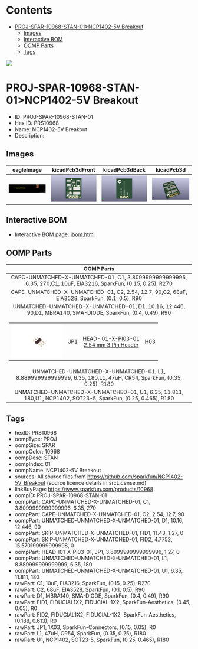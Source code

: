 



Contents
========

* [PROJ-SPAR-10968-STAN-01>NCP1402-5V Breakout](#proj-spar-10968-stan-01ncp1402-5v-breakout)
	* [Images](#images)
	* [Interactive BOM](#interactive-bom)
	* [OOMP Parts](#oomp-parts)
	* [Tags](#tags)
  
![][im]
# PROJ-SPAR-10968-STAN-01>NCP1402-5V Breakout

- ID: PROJ-SPAR-10968-STAN-01
- Hex ID: PRS10968
- Name: NCP1402-5V Breakout
- Description: 

## Images
  
  

|eagleImage|kicadPcb3dFront|kicadPcb3dBack|kicadPcb3d|
| :---: | :---: | :---: | :---: |
|[![eagleImage](eagleImage_140.png)](eagleImage_600.png)|[![kicadPcb3dFront](kicadPcb3dFront_140.png)](kicadPcb3dFront_600.png)|[![kicadPcb3dBack](kicadPcb3dBack_140.png)](kicadPcb3dBack_600.png)|[![kicadPcb3d](kicadPcb3d_140.png)](kicadPcb3d_600.png)|

## Interactive BOM

- Interactive BOM page: [ibom.html](kicad/bom/ibom.html)

## OOMP Parts
  

|OOMP Parts|
| :---: |
|CAPC-UNMATCHED-X-UNMATCHED-01, C1, 3.8099999999999996, 6.35, 270,C1, 10uF, EIA3216, SparkFun, (0.15, 0.25), R270|
|CAPE-UNMATCHED-X-UNMATCHED-01, C2, 2.54, 12.7, 90,C2, 68uF, EIA3528, SparkFun, (0.1, 0.5), R90|
|UNMATCHED-UNMATCHED-X-UNMATCHED-01, D1, 10.16, 12.446, 90,D1, MBRA140, SMA-DIODE, SparkFun, (0.4, 0.49), R90|
|<table><tr><td>![HEAD-I01-X-PI03-01](https://raw.githubusercontent.com/oomlout/oomlout_OOMP_parts/main/HEAD-I01-X-PI03-01/image_140.jpg)</td><td> JP1</td><td>[HEAD-I01-X-PI03-01<br>2.54 mm 3 Pin Header](https://github.com/oomlout/oomlout_OOMP_parts/tree/main/HEAD-I01-X-PI03-01/)</td><td>[H03](https://github.com/oomlout/oomlout_OOMP_parts/tree/main/HEAD-I01-X-PI03-01/)</td></tr></table>|
|UNMATCHED-UNMATCHED-X-UNMATCHED-01, L1, 8.889999999999999, 6.35, 180,L1, 47uH, CR54, SparkFun, (0.35, 0.25), R180|
|UNMATCHED-UNMATCHED-X-UNMATCHED-01, U1, 6.35, 11.811, 180,U1, NCP1402, SOT23-5, SparkFun, (0.25, 0.465), R180|

## Tags

- hexID: PRS10968
- oompType: PROJ
- oompSize: SPAR
- oompColor: 10968
- oompDesc: STAN
- oompIndex: 01
- oompName: NCP1402-5V Breakout
- sources: All source files from https://github.com/sparkfun/NCP1402-5V_Breakout (source licence details in srcLicense.md)
- linkBuyPage: https://www.sparkfun.com/products/10968
- oompID: PROJ-SPAR-10968-STAN-01
- oompPart: CAPC-UNMATCHED-X-UNMATCHED-01, C1, 3.8099999999999996, 6.35, 270
- oompPart: CAPE-UNMATCHED-X-UNMATCHED-01, C2, 2.54, 12.7, 90
- oompPart: UNMATCHED-UNMATCHED-X-UNMATCHED-01, D1, 10.16, 12.446, 90
- oompPart: SKIP-UNMATCHED-X-UNMATCHED-01, FID1, 11.43, 1.27, 0
- oompPart: SKIP-UNMATCHED-X-UNMATCHED-01, FID2, 4.7752, 15.570199999999998, 0
- oompPart: HEAD-I01-X-PI03-01, JP1, 3.8099999999999996, 1.27, 0
- oompPart: UNMATCHED-UNMATCHED-X-UNMATCHED-01, L1, 8.889999999999999, 6.35, 180
- oompPart: UNMATCHED-UNMATCHED-X-UNMATCHED-01, U1, 6.35, 11.811, 180
- rawPart: C1, 10uF, EIA3216, SparkFun, (0.15, 0.25), R270
- rawPart: C2, 68uF, EIA3528, SparkFun, (0.1, 0.5), R90
- rawPart: D1, MBRA140, SMA-DIODE, SparkFun, (0.4, 0.49), R90
- rawPart: FID1, FIDUCIAL1X2, FIDUCIAL-1X2, SparkFun-Aesthetics, (0.45, 0.05), R0
- rawPart: FID2, FIDUCIAL1X2, FIDUCIAL-1X2, SparkFun-Aesthetics, (0.188, 0.613), R0
- rawPart: JP1, 1X03, SparkFun-Connectors, (0.15, 0.05), R0
- rawPart: L1, 47uH, CR54, SparkFun, (0.35, 0.25), R180
- rawPart: U1, NCP1402, SOT23-5, SparkFun, (0.25, 0.465), R180



[im]: kicadPcb3d_450.png
